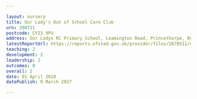 ```yaml
---

layout: nursery
title: Our Lady's Out of School Care Club
urn: 200721
postcode: CV23 9PU
address: Our Ladys RC Primary School, Leamington Road, Princethorpe, Rugby, Warwickshire, CV23 9PU
latestReportUrl: https://reports.ofsted.gov.uk/provider/files/2670511/urn/200721.pdf
teaching: 2
development: 2
leadership: 2
outcomes: 0
overall: 2
date: 01 April 2018 
datePublish: 9 March 2017

---
```


